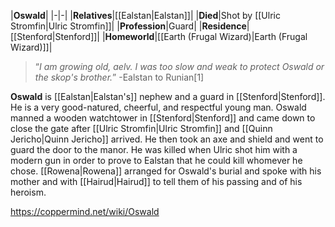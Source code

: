 |**Oswald**|
|-|-|
|**Relatives**|[[Ealstan\|Ealstan]]|
|**Died**|Shot by [[Ulric Stromfin\|Ulric Stromfin]]|
|**Profession**|Guard|
|**Residence**|[[Stenford\|Stenford]]|
|**Homeworld**|[[Earth (Frugal Wizard)\|Earth (Frugal Wizard)]]|

>“*I am growing old, aelv. I was too slow and weak to protect Oswald or the skop's brother.*”
\-Ealstan to Runian[1]


**Oswald** is [[Ealstan\|Ealstan's]] nephew and a guard in [[Stenford\|Stenford]]. He is a very good-natured, cheerful, and respectful young man.
Oswald manned a wooden watchtower in [[Stenford\|Stenford]] and came down to close the gate after [[Ulric Stromfin\|Ulric Stromfin]] and [[Quinn Jericho\|Quinn Jericho]] arrived. He then took an axe and shield and went to guard the door to the manor. He was killed when Ulric shot him with a modern gun in order to prove to Ealstan that he could kill whomever he chose. [[Rowena\|Rowena]] arranged for Oswald's burial and spoke with his mother and with [[Hairud\|Hairud]] to tell them of his passing and of his heroism.



https://coppermind.net/wiki/Oswald
